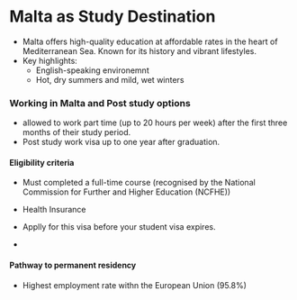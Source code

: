
# Malta as Study Destination

- Malta offers high-quality education at affordable rates in the heart of Mediterranean Sea. Known for its history and vibrant lifestyles. 
- Key highlights:
  - English-speaking  environemnt
  - Hot, dry summers and mild, wet winters




### Working in Malta and Post study options

- allowed to work part time (up to 20 hours per week) after the first three months of their study period.
- Post study work visa up to one year after graduation.



#### Eligibility criteria
- Must completed a full-time course (recognised by the National Commission for Further and Higher Education (NCFHE))

- Health Insurance
- Applly for this visa before your student visa expires.
- 



#### Pathway to permanent residency

- Highest employment rate withn the European Union (95.8%)
























